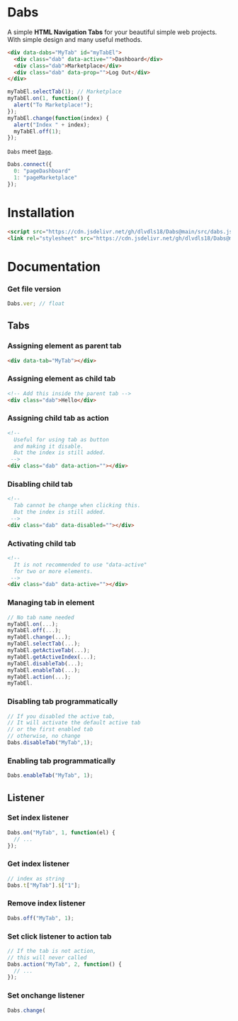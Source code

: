 # Dabs
A simple **HTML Navigation Tabs** for your beautiful simple web projects.
With simple design and many useful methods.

```html
<div data-dabs="MyTab" id="myTabEl">
  <div class="dab" data-active="">Dashboard</div>
  <div class="dab">Marketplace</div>
  <div class="dab" data-prop="">Log Out</div>
</div>
```

```js
myTabEl.selectTab(1); // Marketplace
myTabEl.on(1, function() {
  alert("To Marketplace!");
});
myTabEl.change(function(index) {
  alert("Index " + index);
  myTabEl.off(1);
});
```

`Dabs` meet [`Dage`](https://github.com/dlvdls18/Dage).

```js
Dabs.connect({
  0: "pageDashboard"
  1: "pageMarketplace"
});
```

# Installation
```html
<script src="https://cdn.jsdelivr.net/gh/dlvdls18/Dabs@main/src/dabs.js"></script>
<link rel="stylesheet" src="https://cdn.jsdelivr.net/gh/dlvdls18/Dabs@main/src/dabs.css">
```

# Documentation
### Get file version
```js
Dabs.ver; // float
```

## Tabs
### Assigning element as parent tab
```html
<div data-tab="MyTab"></div>
```

### Assigning element as child tab
```html
<!-- Add this inside the parent tab -->
<div class="dab">Hello</div>
```

### Assigning child tab as action
```html
<!--
  Useful for using tab as button
  and making it disable.
  But the index is still added.
 -->
<div class="dab" data-action=""></div>
```

### Disabling child tab
```html
<!--
  Tab cannot be change when clicking this.
  But the index is still added.
 -->
<div class="dab" data-disabled=""></div>
```

### Activating child tab
```html
<!--
  It is not recommended to use "data-active"
  for two or more elements.
 -->
<div class="dab" data-active=""></div>
```

### Managing tab in element
```js
// No tab name needed
myTabEl.on(...);
myTabEl.off(...);
myTabEl.change(...);
myTabEl.selectTab(...);
myTabEl.getActiveTab(...);
myTabEl.getActiveIndex(...);
myTabEl.disableTab(...);
myTabEl.enableTab(...);
myTabEl.action(...);
myTabEl.
```

### Disabling tab programmatically
```js
// If you disabled the active tab,
// It will activate the default active tab
// or the first enabled tab
// otherwise, no change
Dabs.disableTab("MyTab",1);
```

### Enabling tab programmatically
```js
Dabs.enableTab("MyTab", 1);
```

## Listener
### Set index listener
```js
Dabs.on("MyTab", 1, function(el) {
  // ...
});
```

### Get index listener
```js
// index as string
Dabs.t["MyTab"].$["1"];
```

### Remove index listener
```js
Dabs.off("MyTab", 1);
```

### Set click listener to action tab
```js
// If the tab is not action,
// this will never called
Dabs.action("MyTab", 2, function() {
  // ...
});
```

### Set onchange listener
```js
Dabs.change(
```